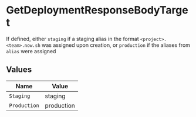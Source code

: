 # GetDeploymentResponseBodyTarget

If defined, either `staging` if a staging alias in the format `<project>.<team>.now.sh` was assigned upon creation, or `production` if the aliases from `alias` were assigned


## Values

| Name         | Value        |
| ------------ | ------------ |
| `Staging`    | staging      |
| `Production` | production   |